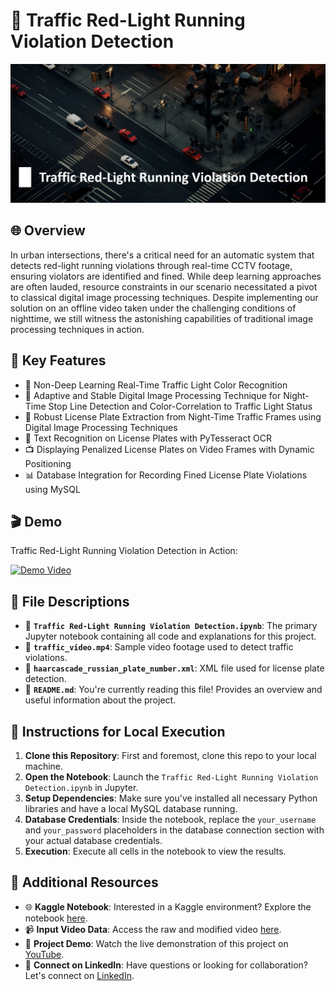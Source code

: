 # 🚦 Traffic Red-Light Running Violation Detection
![Traffic Red-Light Running Violation Detection](image.png)

## 🌐 Overview
In urban intersections, there's a critical need for an automatic system that detects red-light running violations through real-time CCTV footage, ensuring violators are identified and fined. While deep learning approaches are often lauded, resource constraints in our scenario necessitated a pivot to classical digital image processing techniques. Despite implementing our solution on an offline video taken under the challenging conditions of nighttime, we still witness the astonishing capabilities of traditional image processing techniques in action.

## 🌟 Key Features 
- 🌃 Non-Deep Learning Real-Time Traffic Light Color Recognition  
- 📐 Adaptive and Stable Digital Image Processing Technique for Night-Time Stop Line Detection and Color-Correlation to Traffic Light Status
- 🚗 Robust License Plate Extraction from Night-Time Traffic Frames using Digital Image Processing Techniques
- 📜 Text Recognition on License Plates with PyTesseract OCR
- 📺 Displaying Penalized License Plates on Video Frames with Dynamic Positioning
- 📊 Database Integration for Recording Fined License Plate Violations using MySQL

## 🎬 Demo

Traffic Red-Light Running Violation Detection in Action:

[![Demo Video](https://img.youtube.com/vi/dzHYjDuRYzs/0.jpg)](https://youtu.be/dzHYjDuRYzs)

## 📁 File Descriptions

- 📓 **`Traffic Red-Light Running Violation Detection.ipynb`**: The primary Jupyter notebook containing all code and explanations for this project.
- 🎥 **`traffic_video.mp4`**: Sample video footage used to detect traffic violations.
- 📄 **`haarcascade_russian_plate_number.xml`**: XML file used for license plate detection.
- 📘 **`README.md`**: You're currently reading this file! Provides an overview and useful information about the project.

## 🚀 Instructions for Local Execution

1. **Clone this Repository**: First and foremost, clone this repo to your local machine.
2. **Open the Notebook**: Launch the `Traffic Red-Light Running Violation Detection.ipynb` in Jupyter.
3. **Setup Dependencies**: Make sure you've installed all necessary Python libraries and have a local MySQL database running.
4. **Database Credentials**: Inside the notebook, replace the `your_username` and `your_password` placeholders in the database connection section with your actual database credentials.
5. **Execution**: Execute all cells in the notebook to view the results.

## 🔗 Additional Resources

- 🌐 **Kaggle Notebook**: Interested in a Kaggle environment? Explore the notebook [here](https://www.kaggle.com/farzadnekouei).
- 📹 **Input Video Data**: Access the raw and modified video [here](https://www.kaggle.com/datasets/farzadnekouei/license-plate-recognition-for-red-light-violation).
- 🎥 **Project Demo**: Watch the live demonstration of this project on [YouTube](https://www.youtube.com/watch?v=dzHYjDuRYzs).
- 🤝 **Connect on LinkedIn**: Have questions or looking for collaboration? Let's connect on [LinkedIn](https://linkedin.com/in/farzad-nekouei-7535aa53/).
